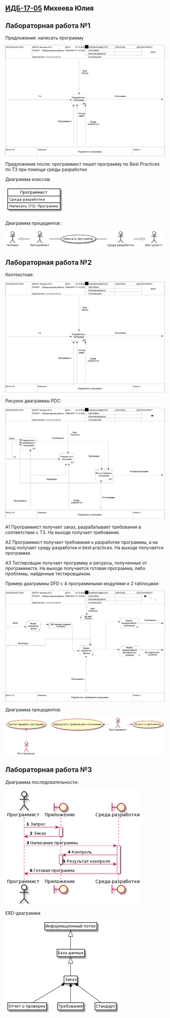 
## [ИДБ-17-05](https://github.com/stankin/design-part-1/wiki/list-idb-17-05) Михеева Юлия

## Лабораторная работа №1

Предложения: написать программу

![None](https://github.com/juliamikheeva/Mikheeva.github.io/blob/master/laba1/01_A0.png)

Предложения после: программист пишет программу по Best Practices по ТЗ при помощи среды разработки

Диаграмма классов: 

![None](https://github.com/juliamikheeva/Mikheeva.github.io/blob/master/laba1/class%20diagram.png)

Диаграмма прецедентов : 

![None](https://github.com/juliamikheeva/Mikheeva.github.io/blob/master/laba1/usecase%20dia.png)


## Лабораторная работа №2

Контекстная:

![None](https://github.com/juliamikheeva/Mikheeva.github.io/blob/master/laba1/01_A0.png)

Рисунок диаграммы PDC:

![None](https://github.com/juliamikheeva/Mikheeva.github.io/blob/master/laba2/02_A0.png)

А1 Программист получает заказ, разрабатывает требования в соответствии с ТЗ. На выходе получает требования.

A2 Программист получает требования к разработке программы, а на вход получает среду разработки и best practices. На выходе получается программа.

А3 Тестировщик получает программу и ресурсы, полученные от программиста. На выходе получается готовая программа, либо проблемы, найденные тестировщиком.



Пример диаграммы DFD с 4 программными модулями и 2 таблицами:

![None](https://github.com/juliamikheeva/Mikheeva.github.io/blob/master/laba2/03_A1.png)

Диаграмма прецедентов:

![None](https://github.com/juliamikheeva/Mikheeva.github.io/blob/master/laba2/диаграмма1.png)


## Лабораторная работа №3

Диаграмма последовательности:

![None](https://github.com/juliamikheeva/Mikheeva.github.io/blob/master/laba3/диаграмма%202.png)

ERD-диаграмма 

![None](https://github.com/juliamikheeva/Mikheeva.github.io/blob/master/laba3/erd.png)
